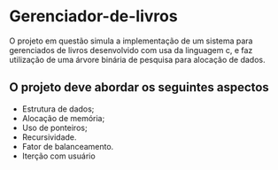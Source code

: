 # Gerenciador-de-livros
O projeto em questão simula a implementação de um sistema para gerenciados de livros desenvolvido com usa da linguagem c, e faz utilização de uma árvore binária de pesquisa para alocação de dados.

## O projeto deve abordar os seguintes aspectos ##
* Estrutura de dados; 
* Alocação de memória;
* Uso de ponteiros;
* Recursividade.
* Fator de balanceamento.
* Iterção com usuário

